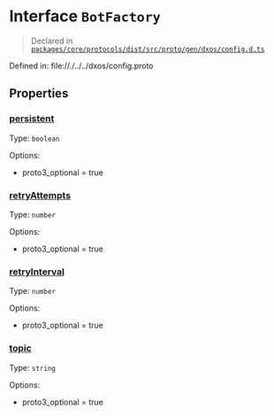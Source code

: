 # Interface `BotFactory`
> Declared in [`packages/core/protocols/dist/src/proto/gen/dxos/config.d.ts`]()

Defined in:
   file://./../../dxos/config.proto
## Properties
### [persistent]()
Type: <code>boolean</code>

Options:
  - proto3_optional = true
### [retryAttempts]()
Type: <code>number</code>

Options:
  - proto3_optional = true
### [retryInterval]()
Type: <code>number</code>

Options:
  - proto3_optional = true
### [topic]()
Type: <code>string</code>

Options:
  - proto3_optional = true